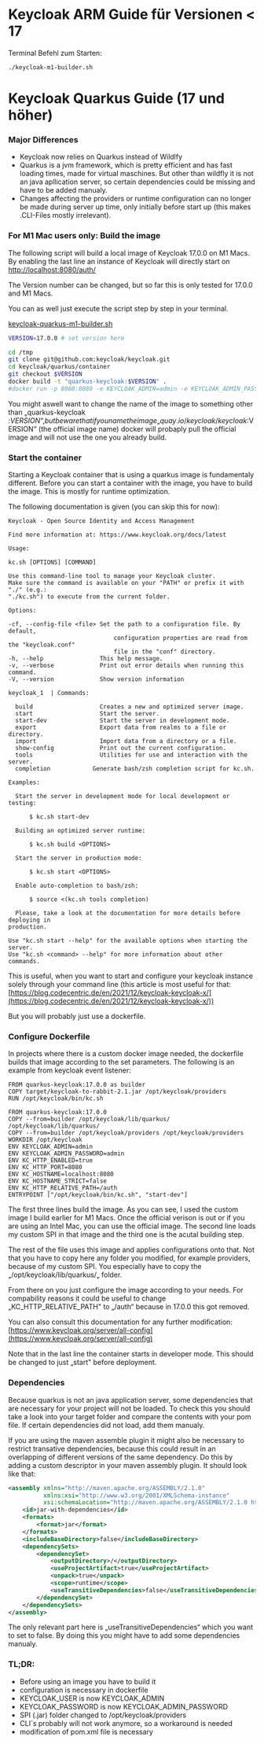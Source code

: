 # Keycloak ARM Guide für Versionen < 17


Terminal Befehl zum Starten:

``` ./keycloak-m1-builder.sh ```




# Keycloak Quarkus Guide (17 und höher)

### Major Differences

- Keycloak now relies on Quarkus instead of Wildlfy
- Quarkus is a jvm framework, which is pretty efficient and has fast loading times, made for virtual maschines. But  other than wildfly it is not an java apllication server, so certain dependencies could be missing and have to be added manualy.
- Changes affecting the providers or runtime configuration can no longer be made during server up time, only initially before start up (this makes .CLI-Files mostly irrelevant).

### **For M1 Mac users only:** Build the image


The following script will build a local image of Keycloak 17.0.0 on M1 Macs. By enabling the last line an instance of Keycloak will directly start on [http://localhost:8080/auth/](http://localhost:8080/auth/)

The Version number can be changed, but so far this is only tested for 17.0.0 and M1 Macs.

You can as well just execute the script step by step in your terminal.

[keycloak-quarkus-m1-builder.sh](./keycloak-quarkus-m1-builder.sh)



```Bash
VERSION=17.0.0 # set version here

cd /tmp
git clone git@github.com:keycloak/keycloak.git
cd keycloak/quarkus/container
git checkout $VERSION
docker build -t "quarkus-keycloak:$VERSION" .
#docker run -p 8080:8080 -e KEYCLOAK_ADMIN=admin -e KEYCLOAK_ADMIN_PASSWORD=admin "quarkus-keycloak:$VERSION" start-dev --http-relative-path /auth
```


You might aswell want to change the name of the image to something other than „quarkus-keycloak :$VERSION“, but beware that if you name the image „quay.io/keycloak/keycloak:$VERSION“ (the official image name) docker will probaply pull the official image and will not use the one you already build.

### Start the container


Starting a Keycloak container that is using a quarkus image is fundamentaly different. Before you can start a container with the image, you have to build the image. This is mostly for runtime optimization.

The following documentation is given (you can skip this for now):

```shell
Keycloak - Open Source Identity and Access Management 

Find more information at: https://www.keycloak.org/docs/latest
 
Usage:

kc.sh [OPTIONS] [COMMAND]

Use this command-line tool to manage your Keycloak cluster.
Make sure the command is available on your "PATH" or prefix it with "./" (e.g.:
"./kc.sh") to execute from the current folder.

Options:

-cf, --config-file <file> Set the path to a configuration file. By default, 
							  configuration properties are read from the "keycloak.conf"
							  file in the "conf" directory.
-h, --help                This help message.
-v, --verbose             Print out error details when running this command.
-V, --version             Show version information

keycloak_1  | Commands:

  build                   Creates a new and optimized server image.
  start                   Start the server.
  start-dev               Start the server in development mode.
  export                  Export data from realms to a file or directory.
  import                  Import data from a directory or a file.
  show-config             Print out the current configuration.
  tools                   Utilities for use and interaction with the server.
  completion            Generate bash/zsh completion script for kc.sh.

Examples:

  Start the server in development mode for local development or testing:

      $ kc.sh start-dev

  Building an optimized server runtime:

      $ kc.sh build <OPTIONS>

  Start the server in production mode:

      $ kc.sh start <OPTIONS>

  Enable auto-completion to bash/zsh:

      $ source <(kc.sh tools completion)

  Please, take a look at the documentation for more details before deploying in
production.

Use "kc.sh start --help" for the available options when starting the server.
Use "kc.sh <command> --help" for more information about other commands.
```


This is useful, when you want to start and configure your keycloak instance solely through your command line (this article is most useful for that: [https://blog.codecentric.de/en/2021/12/keycloak-keycloak-x/](https://blog.codecentric.de/en/2021/12/keycloak-keycloak-x/))

But you will probably just use a dockerfile.

### Configure Dockerfile


In projects where there is a custom docker image needed, the dockerfile builds that image according to the set parameters. The following is an example from keycloak event listener:

```shell
FROM quarkus-keycloak:17.0.0 as builder
COPY target/keycloak-to-rabbit-2.1.jar /opt/keycloak/providers
RUN /opt/keycloak/bin/kc.sh

FROM quarkus-keycloak:17.0.0
COPY --from=builder /opt/keycloak/lib/quarkus/ /opt/keycloak/lib/quarkus/
COPY --from=builder /opt/keycloak/providers /opt/keycloak/providers
WORKDIR /opt/keycloak
ENV KEYCLOAK_ADMIN=admin
ENV KEYCLOAK_ADMIN_PASSWORD=admin
ENV KC_HTTP_ENABLED=true
ENV KC_HTTP_PORT=8080
ENV KC_HOSTNAME=localhost:8080
ENV KC_HOSTNAME_STRICT=false
ENV KC_HTTP_RELATIVE_PATH=/auth
ENTRYPOINT ["/opt/keycloak/bin/kc.sh", "start-dev"]
```


The first three lines build the image. As you can see, I used the custom image I build earlier for M1 Macs. Once the official verison is out or if you are using an Intel Mac, you can use the official image. The second line loads my custom SPI in that image and the third one is the acutal building step.

The rest of the file uses this image and applies configurations onto that. Not that you have to copy here any folder you modified, for example providers, because of my custom SPI. You especially have to copy the „/opt/keycloak/lib/quarkus/„ folder. 

From there on you just configure the image according to your needs. For compability reasons it could be useful to change „KC_HTTP_RELATIVE_PATH" to „/auth“ because in 17.0.0 this got removed.

You can also consult this documentation for any further modification: [https://www.keycloak.org/server/all-config](https://www.keycloak.org/server/all-config)

Note that in the last line the container starts in developer mode. This should be changed to just „start" before deployment.

### Dependencies


Because quarkus is not an java application server, some dependencies that are necessary for your project will not be loaded. To check this you should take a look into your target folder and compare the contents with your pom file. If certain dependencies did not load, add them manualy.

If you are using the maven assemble plugin it might also be necessary to restrict transative dependencies, because this could result in an overlapping of different versions of the same dependency. Do this by adding a custom descriptor in your maven assembly plugin. It should look like that:

```xml
<assembly xmlns="http://maven.apache.org/ASSEMBLY/2.1.0"
          xmlns:xsi="http://www.w3.org/2001/XMLSchema-instance"
          xsi:schemaLocation="http://maven.apache.org/ASSEMBLY/2.1.0 http://maven.apache.org/xsd/assembly-2.1.0.xsd">
    <id>jar-with-dependencies</id>
    <formats>
        <format>jar</format>
    </formats>
    <includeBaseDirectory>false</includeBaseDirectory>
    <dependencySets>
        <dependencySet>
            <outputDirectory>/</outputDirectory>
            <useProjectArtifact>true</useProjectArtifact>
            <unpack>true</unpack>
            <scope>runtime</scope>
            <useTransitiveDependencies>false</useTransitiveDependencies>
        </dependencySet>
    </dependencySets>
</assembly>
```


The only relevant part here is „useTransitiveDependencies“ which you want to set to false. By doing this you might have to add some dependencies manualy.

### TL;DR:

- Before using an image you have to build it
- configuration is necessary in dockerfile
- KEYCLOAK_USER is now KEYCLOAK_ADMIN
- KEYCLOAK_PASSWORD is now KEYCLOAK_ADMIN_PASSWORD
- SPI (.jar) folder changed to /opt/keycloak/providers
- CLI`s probably will not work anymore, so a workaround is needed
- modification of pom.xml file is necessary
